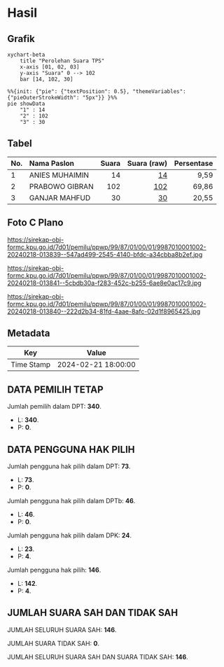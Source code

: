 # Hasil

## Grafik

```mermaid
xychart-beta
    title "Perolehan Suara TPS"
    x-axis [01, 02, 03]
    y-axis "Suara" 0 --> 102
    bar [14, 102, 30]
```

```mermaid
%%{init: {"pie": {"textPosition": 0.5}, "themeVariables": {"pieOuterStrokeWidth": "5px"}} }%%
pie showData
    "1" : 14
    "2" : 102
    "3" : 30
```

## Tabel

| No. | Nama Paslon    | Suara | Suara (raw) | Persentase |
|:--- |:-------------- | -----:| -----------:| ----------:|
| 1   | ANIES MUHAIMIN | 14    | [14][p-1]   | 9,59       |
| 2   | PRABOWO GIBRAN | 102   | [102][p-2]  | 69,86      |
| 3   | GANJAR MAHFUD  | 30    | [30][p-3]   | 20,55      |


[p-1]: https://github.com/gigit-pemilu/pemilu-2024-99-luar-negeri/blob/main/pilpres/hitung-suara/sub/99-luar-negeri/sub/87-paramaribo-suriname/sub/01-paramaribo-suriname/sub/0001-paramaribo-suriname/sub/002-ksk-001/sub/paslon-1.txt
[p-2]: https://github.com/gigit-pemilu/pemilu-2024-99-luar-negeri/blob/main/pilpres/hitung-suara/sub/99-luar-negeri/sub/87-paramaribo-suriname/sub/01-paramaribo-suriname/sub/0001-paramaribo-suriname/sub/002-ksk-001/sub/paslon-2.txt
[p-3]: https://github.com/gigit-pemilu/pemilu-2024-99-luar-negeri/blob/main/pilpres/hitung-suara/sub/99-luar-negeri/sub/87-paramaribo-suriname/sub/01-paramaribo-suriname/sub/0001-paramaribo-suriname/sub/002-ksk-001/sub/paslon-3.txt

## Foto C Plano

https://sirekap-obj-formc.kpu.go.id/7d01/pemilu/ppwp/99/87/01/00/01/9987010001002-20240218-013839--547ad499-2545-4140-bfdc-a34cbba8b2ef.jpg

https://sirekap-obj-formc.kpu.go.id/7d01/pemilu/ppwp/99/87/01/00/01/9987010001002-20240218-013841--5cbdb30a-f283-452c-b255-6ae8e0ac17c9.jpg

https://sirekap-obj-formc.kpu.go.id/7d01/pemilu/ppwp/99/87/01/00/01/9987010001002-20240218-013840--222d2b34-81fd-4aae-8afc-02d1f8965425.jpg


## Metadata

| Key        | Value               |
| ---------- | ------------------- |
| Time Stamp | 2024-02-21 18:00:00 |


## DATA PEMILIH TETAP

Jumlah pemilih dalam DPT: **340**.
 * L: **340**.
 * P: **0**.

## DATA PENGGUNA HAK PILIH

Jumlah pengguna hak pilih dalam DPT: **73**.
 * L: **73**.
 * P: **0**.

Jumlah pengguna hak pilih dalam DPTb: **46**.
 * L: **46**.
 * P: **0**.

Jumlah pengguna hak pilih dalam DPK: **24**.
 * L: **23**.
 * P: **4**.

Jumlah pengguna hak pilih: **146**.
 * L: **142**.
 * P: **4**.

## JUMLAH SUARA SAH DAN TIDAK SAH

JUMLAH SELURUH SUARA SAH: **146**.

JUMLAH SUARA TIDAK SAH: **0**.

JUMLAH SELURUH SUARA SAH DAN SUARA TIDAK SAH: **146**.



